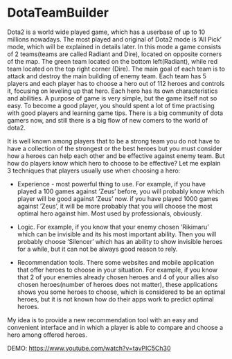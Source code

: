 # DotaTeamBuilder
Dota2 is a world wide played game, which has a userbase of up to 10 millions nowadays. The most played and original of Dota2 mode is ’All Pick’ mode, which will be explained in details later. In this mode a game consists of 2 teams(teams are called Radiant and Dire), located on opposite corners of the map. The green team located on the bottom left(Radiant), while red team located on the top right corner (Dire). The main goal of each team is to attack and destroy the main building of enemy team. Each team has 5 players and each player has to choose a hero out of 112 heroes and controls it, focusing on leveling up that hero. Each hero has its own characteristics and abilities. A purpose of game is very simple, but the game itself not so easy. To become a good player, you should spent a lot of time practising with good players and learning game tips. There is a big community of dota gamers now, and still there is a big flow of new comers to the world of dota2.

It is well known among players that to be a strong team you do not have to have a collection of the strongest or the best heroes but you must consider how a heroes can help each other and be effective against enemy team. But how do players know which hero to choose to be effective? Let me explain 3 techniques that players usually use when choosing a hero:

- Experience - most powerful thing to use. For example, if you have played a 100 games against ’Zeus’ before, you will probably know which player will be good against ’Zeus’ now. if you have played 1000 games against ’Zeus’, it will be more probably that you will choose the most optimal hero against him. Most used by professionals, obviously. 

- Logic. For example, if you know that your enemy chosen ’Rikimaru’ which can be invisible and its his most important ability. Then you will probably choose ’Silencer’ which has an ability to show invisible heroes for a while, but it can not be always good reason to rely. 

- Recommendation tools. There some websites and mobile application that offer heroes to choose in your situation. For example, if you know that 2 of your enemies already chosen heroes and 4 of your allies also chosen heroes(number of heroes does not matter), these applications shows you some heroes to choose, which is considered to be an optimal heroes, but it is not known how do their apps work to predict optimal heroes. 
	
	

My idea is to provide a new recommendation tool with an easy and convenient interface and in which a player is able to compare and choose a hero among offered heroes.

DEMO:
	https://www.youtube.com/watch?v=tavPIC5Ch30
